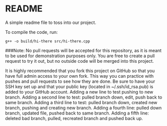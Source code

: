 README
======

A simple readme file to toss into our project.

To compile the code, run:

`g++ -o build/hi-there src/hi-there.cpp`

###Note:
No pull requests will be accepted for this repository, as it is meant to be used for demonstration purposes only.  You are free to create a pull request to try it out, but no outside code will be merged into this project.

It is highly recommended that you fork this project on GitHub so that you have full admin access to your own fork.  This way you can practice with pushes and pull requests to see how they are done.
Be sure to have your SSH key set up and that your public key (located in ~/.ssh/id_rsa.pub) is added to your GitHub account.
Adding a new line to test pushing to new branch.
Adding a second line to test: pulled branch down, edit, push back to same branch.
Adding a third line to test: pulled branch down, created new branch, pushing and creating new branch.
Adding a fourth line: pulled down branch, updated file, pushed back to same branch.
Adding a fifth line: deleted bad branch, pulled, recreated branch and pushed back up.
